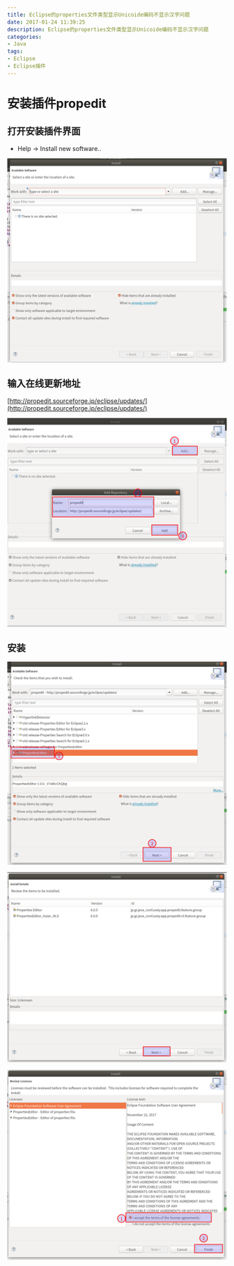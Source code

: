 ```yaml
---
title: Eclipse的properties文件类型显示Unicoide编码不显示汉字问题
date: 2017-01-24 11:39:25
description: Eclipse的properties文件类型显示Unicoide编码不显示汉字问题
categories:
- Java
tags:
- Eclipse
- Eclipse插件
---
```

#   安装插件propedit

##  打开安装插件界面
+   Help -> Install new software..

![](../images/2020/01/20200124001.png)

##  输入在线更新地址
[http://propedit.sourceforge.jp/eclipse/updates/](http://propedit.sourceforge.jp/eclipse/updates/)

![](../images/2020/01/20200124002.png)

##  安装
![](../images/2020/01/20200124003.png)

![](../images/2020/01/20200124004.png)

![](../images/2020/01/20200124005.png)

